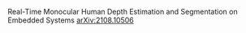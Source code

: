 Real-Time Monocular Human Depth Estimation and Segmentation on Embedded Systems [arXiv:2108.10506](https://arxiv.org/abs/2108.10506)

